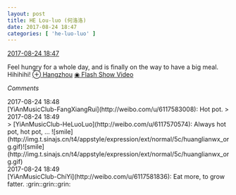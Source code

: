 ```yaml
---
layout: post
title: HE Lou-luo (何洛洛)
date: 2017-08-24 18:47
categories: [ 'he-luo-luo' ]
---
```


<div class="weibo-info">
  <a href="http://weibo.com/6117570574/FiBxC7aWI">2017-08-24 18:47</a>
</div>

Feel hungry for a whole day, and is finally on the way to have a big meal. Hihihihi! [⊕ Hangzhou](http://weibo.com/p/1001018008633010000000000) [◉ Flash Show Video](http://weibo.com/tv/v/FiBxC7aWI)

<!-- more -->

*Comments*

<div class="weibo-info">2017-08-24 18:48</div>
[YiAnMusicClub-FangXiangRui](http://weibo.com/u/6117583008): Hot pot.
> <div class="weibo-info">2017-08-24 18:49</div>
> [YiAnMusicClub-HeLuoLuo](http://weibo.com/u/6117570574): Always hot pot, hot pot, … ![smile](http://img.t.sinajs.cn/t4/appstyle/expression/ext/normal/5c/huanglianwx_org.gif)![smile](http://img.t.sinajs.cn/t4/appstyle/expression/ext/normal/5c/huanglianwx_org.gif)

<div class="weibo-info">2017-08-24 18:49</div>
[YiAnMusicClub-ChiYi](http://weibo.com/u/6117581836): Eat more, to grow fatter. :grin::grin::grin: